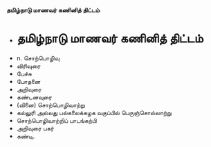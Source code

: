 **தமிழ்நாடு மாணவர் கணினித் திட்டம்**
- # தமிழ்நாடு மாணவர் கணினித் திட்டம்
- n. சொற்பொழிவு
- விரிவுரை
- பேச்சு
- போதனை
- அறிவுரை
- கண்டனவுரை
- (வினை) சொற்பொழிவாற்று
- கல்லுரி அல்லது பல்கலைக்கழக வகுப்பில் பெருஞ்சொல்லாற்று
- சொற்பொழிவாற்றிப் பாடங்கற்பி
- அறிவுரை பகர்
- கண்டி.

